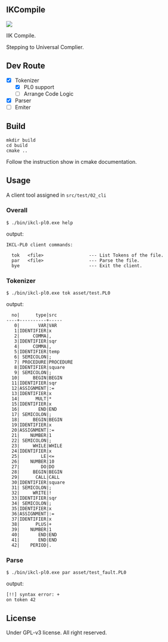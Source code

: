 ## IKCompile

![](https://github.com/timrockefeller/IKCompile/workflows/AutoRelease/badge.svg)

IIK Compile.

Stepping to Universal Complier.

## Dev Route

- [x] Tokenizer
  - [x] PL0 support
  - [ ] Arrange Code Logic
- [x] Parser
- [ ] Emiter

## Build

```shell
mkdir build
cd build
cmake ..
```
Follow the instruction show in cmake documentation.

## Usage

A client tool assigned in `src/test/02_cli`

### Overall

```shell
$ ./bin/ikcl-pl0.exe help
```
output:
```
IKCL-PL0 client commands:

  tok   <file>                 --- List Tokens of the file.
  par   <file>                 --- Parse the file.
  bye                          --- Exit the client.
```
### Tokenizer
```shell
$ ./bin/ikcl-pl0.exe tok asset/test.PL0 
```
output:
```
  no|      type|src
----+----------+-----
   0|       VAR|VAR
   1|IDENTIFIER|x
   2|     COMMA|,
   3|IDENTIFIER|sqr
   4|     COMMA|,
   5|IDENTIFIER|temp
   6| SEMICOLON|;
   7| PROCEDURE|PROCEDURE
   8|IDENTIFIER|square
   9| SEMICOLON|;
  10|     BEGIN|BEGIN
  11|IDENTIFIER|sqr
  12|ASSIGNMENT|:=
  13|IDENTIFIER|x
  14|      MULT|*
  15|IDENTIFIER|x
  16|       END|END
  17| SEMICOLON|;
  18|     BEGIN|BEGIN
  19|IDENTIFIER|x
  20|ASSIGNMENT|:=
  21|    NUMBER|1
  22| SEMICOLON|;
  23|     WHILE|WHILE
  24|IDENTIFIER|x
  25|        LE|<=
  26|    NUMBER|10
  27|        DO|DO
  28|     BEGIN|BEGIN
  29|      CALL|CALL
  30|IDENTIFIER|square
  31| SEMICOLON|;
  32|     WRITE|!
  33|IDENTIFIER|sqr
  34| SEMICOLON|;
  35|IDENTIFIER|x
  36|ASSIGNMENT|:=
  37|IDENTIFIER|x
  38|      PLUS|+
  39|    NUMBER|1
  40|       END|END
  41|       END|END
  42|    PERIOD|.
```

### Parse

```shell
$ ./bin/ikcl-pl0.exe par asset/test_fault.PL0 
```
output:
```
[!!] syntax error: +
on token 42
```

## License

Under GPL-v3 license. All right reserved.
